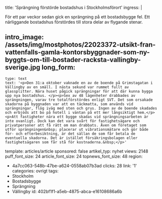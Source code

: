 title: 'Sprängning förstörde bostadshus i Stockholmsförort'
ingress: |
  <p>För ett par veckor sedan gick en sprängning på ett bostadsbygge fel. Ett närliggande bostadshus förstördes till stora delar av flygande stenar.
  </p>
  
intro_image: /assets/img/mostphotos/22023372-utsikt-fran-vattenfalls-gamla-kontorsbyggnader-som-ny-byggts-om-till-bostader-racksta-vallingby-sverige.jpg
long_form:
  -
    type: text
    text: '<p>Den 31:a oktober vaknade en av de boende på Grimstagatan i Vällingby av en smäll. I nästa sekund var rummet fullt av glassplitter. Nära huset pågick sprängningar för att där kunna bygga upp nya bostadshus. </p><p>Sex av 48 lägenheter drabbades av sprängningen, varav tre totalförstördes enligt SVT. Det som orsakade skadorna på byggnaden var att en täckmatta, som används vid sprängningar, flög iväg med sten och grus. Ingen av de boende skadades och erbjöds att bo på hotell i väntan på ett mer långsiktigt hem.</p><p>Att fastigheter nära ett bygge skadas vid sprängningsarbeten är inte ovanligt. Dock kan det vara svårt för fastighetsägare och privatpersoner att få rätt om man drabbats. Även om företaget som utför sprängningen&nbsp; placerar ut vibrationsmätare och gör både för- och efterbesiktning, är det sällan de som får betala de eventuella skadorna. Det är istället försäkringsbolagen eller fastighetsägaren som får stå för kostnaderna.&nbsp;</p>'
template: articles/article
sponsored: false
artikel_typ: nyhet
views: 2148
puff_font_size: 24
article_font_size: 24
topnews_font_size: 48
region:
  - 4a7cc063-548b-47be-a624-0558ab07b3ad
clicks: 28
link: '1'
categories: ovrigt
tags:
  - Stockholm
  - Bostadsbygge
  - Sprängning
  - Vällingby
id: 402bf1f1-a5eb-4875-abca-e16108686a6b
